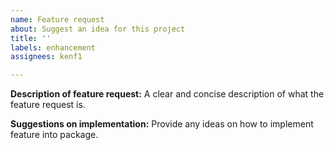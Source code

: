 ```yaml
---
name: Feature request
about: Suggest an idea for this project
title: ''
labels: enhancement
assignees: kenf1

---
```


**Description of feature request:**
A clear and concise description of what the feature request is.

**Suggestions on implementation:**
Provide any ideas on how to implement feature into package.
